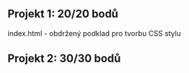 ## Projekt 1: 20/20 bodů<br/>
index.html - obdržený podklad pro tvorbu CSS stylu

## Projekt 2: 30/30 bodů<br/>
